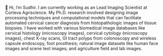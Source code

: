 👋 Hi, I’m Sudhir. I am currently working as an Lead Imaging Scientist at Corteva Agriscience. 
My Ph.D. research involved designing image processing techniques and computational models that 
can facilitate automated cervical cancer diagnosis from histopathologic images of tissue biopsies. 
I have worked with various biomedical image databases like cervical histology (microscopy images), 
cervical cytology (microscopy images), chest X-ray scans, GI tract polyps from colonoscopy and 
wireless capsule endoscopy, foot prosthesis; natural image datasets like human face images 
and scene text images; and agriculture field and lab images.

